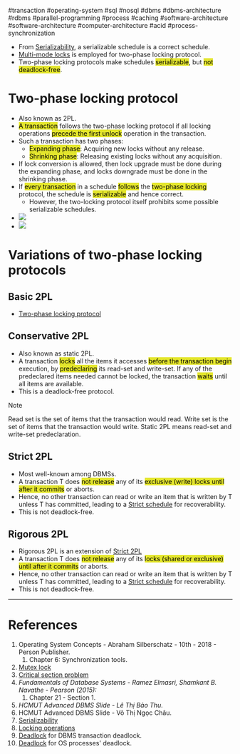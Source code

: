 #transaction #operating-system #sql #nosql #dbms #dbms-architecture #rdbms #parallel-programming #process #caching #software-architecture #software-architecture #computer-architecture  #acid #process-synchronization 

- From [Serializability](Serializability.md), a serializable schedule is a correct schedule.
- [Multi-mode locks](Locking%20operations.md#Multi-mode%20locks) is employed for two-phase locking protocol.
- Two-phase locking protocols make schedules <mark style="background: #e4e62d;">serializable</mark>, but <mark style="background: #e4e62d;">not deadlock-free</mark>.
# Two-phase locking protocol
- Also known as 2PL.
- <mark style="background: #e4e62d;">A transaction</mark> follows the two-phase locking protocol if all locking operations <mark style="background: #e4e62d;">precede the first unlock</mark> operation in the transaction.
- Such a transaction has two phases:
	- <mark style="background: #e4e62d;">Expanding phase</mark>: Acquiring new locks without any release.
	- <mark style="background: #e4e62d;">Shrinking phase</mark>: Releasing existing locks without any acquisition.
- If lock conversion is allowed, then lock upgrade must be done during the expanding phase, and locks downgrade must be done in the shrinking phase.
- If <mark style="background: #e4e62d;">every transaction</mark> in a schedule <mark style="background: #e4e62d;">follows</mark> the <mark style="background: #e4e62d;">two-phase locking</mark> protocol, the schedule is <mark style="background: #e4e62d;">serializable</mark> and hence correct.
	- However, the two-locking protocol itself prohibits some possible serializable schedules.
- ![](Pasted%20image%2020241211105835.png)
- ![](Pasted%20image%2020241211105853.png)
# Variations of two-phase locking protocols
## Basic 2PL
- [Two-phase locking protocol](#Two-phase%20locking%20protocol)
## Conservative 2PL
- Also known as static 2PL.
- A transaction <mark style="background: #e4e62d;">locks</mark> all the items it accesses <mark style="background: #e4e62d;">before the transaction begin</mark> execution, by <mark style="background: #e4e62d;">predeclaring</mark> its read-set and write-set. If any of the predeclared items needed cannot be locked, the transaction <mark style="background: #e4e62d;">waits</mark> until all items are available.
- This is a deadlock-free protocol.
>[!Note]
>Read set is the set of items that the transaction would read.
>Write set is the set of items that the transaction would write.
>Static 2PL means read-set and write-set predeclaration.

## Strict 2PL
- Most well-known among DBMSs.
- A transaction T does <mark style="background: #e4e62d;">not release</mark> any of its <mark style="background: #e4e62d;">exclusive (write) locks until after it commits</mark> or aborts. 
- Hence, no other transaction can read or write an item that is written by T unless T has committed, leading to a [Strict schedule](Recoverability.md#Strict%20schedule) for recoverability. 
- This is not deadlock-free.
## Rigorous 2PL
- Rigorous 2PL is an extension of [Strict 2PL](#Strict%202PL)
-  A transaction T does <mark style="background: #e4e62d;">not release</mark> any of its <mark style="background: #e4e62d;">locks (shared or exclusive) until after it commits</mark> or aborts. 
- Hence, no other transaction can read or write an item that is written by T unless T has committed, leading to a [Strict schedule](Recoverability.md#Strict%20schedule) for recoverability.
- This is not deadlock-free.

---
# References
1. Operating System Concepts - Abraham Silberschatz - 10th - 2018 - Person Publisher.
	1. Chapter 6: Synchronization tools.
2. [Mutex lock](Mutex%20lock.md)
3. [Critical section problem](Critical%20section%20problem.md)
4. *Fundamentals of Database Systems - Ramez Elmasri, Shamkant B. Navathe  - Pearson (2015):*
	1. Chapter 21 - Section 1.
5. *HCMUT Advanced DBMS Slide - Lê Thị Bảo Thu.*
6. HCMUT Advanced DBMS Slide - Võ Thị Ngọc Châu.
7. [Serializability](Serializability.md)
8. [Locking operations](Locking%20operations.md)
9. [Deadlock](dbms/transaction/acid/concurrency-control/Deadlock.md) for DBMS transaction deadlock.
10. [Deadlock](operating-system/process/Deadlock.md) for OS processes' deadlock.